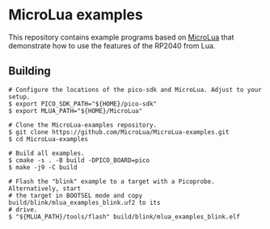 # MicroLua examples

This repository contains example programs based on
[MicroLua](https://github.com/MicroLua/MicroLua) that demonstrate how to use the
features of the RP2040 from Lua.

## Building

```shell
# Configure the locations of the pico-sdk and MicroLua. Adjust to your setup.
$ export PICO_SDK_PATH="${HOME}/pico-sdk"
$ export MLUA_PATH="${HOME}/MicroLua"

# Clone the MicroLua-examples repository.
$ git clone https://github.com/MicroLua/MicroLua-examples.git
$ cd MicroLua-examples

# Build all examples.
$ cmake -s . -B build -DPICO_BOARD=pico
$ make -j9 -C build

# Flash the "blink" example to a target with a Picoprobe. Alternatively, start
# the target in BOOTSEL mode and copy build/blink/mlua_examples_blink.uf2 to its
# drive.
$ "${MLUA_PATH}/tools/flash" build/blink/mlua_examples_blink.elf
```
